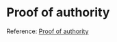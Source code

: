 # Proof of authority





Reference: [Proof of authority](https://en.wikipedia.org/wiki/Proof_of_authority)

